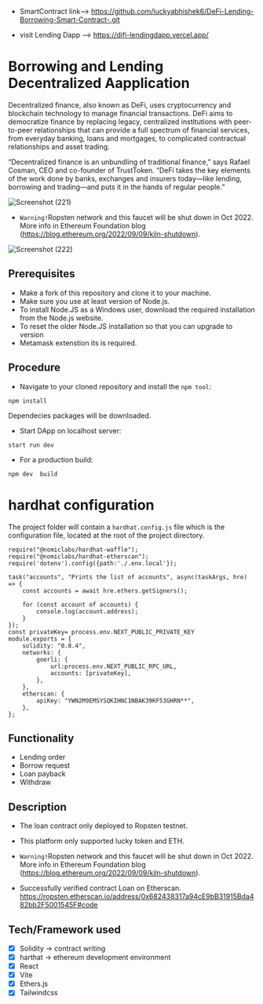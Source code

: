 - SmartContract link--> https://github.com/luckyabhishek6/DeFi-Lending-Borrowing-Smart-Contract-.git

- visit Lending Dapp -->  https://difi-lendingdapp.vercel.app/

# Borrowing and Lending Decentralized Aapplication

Decentralized finance, also known as DeFi, uses cryptocurrency and blockchain technology to manage financial transactions. DeFi aims to democratize finance by replacing legacy, centralized institutions with peer-to-peer relationships that can provide a full spectrum of financial services, from everyday banking, loans and mortgages, to complicated contractual relationships and asset trading.

“Decentralized finance is an unbundling of traditional finance,” says Rafael Cosman, CEO and co-founder of TrustToken. “DeFi takes the key elements of the work done by banks, exchanges and insurers today—like lending, borrowing and trading—and puts it in the hands of regular people.”


![Screenshot (221)](https://user-images.githubusercontent.com/41932087/192129171-a54973da-5709-4477-9403-2834bee98bf1.png)


- `Warning!`Ropsten network and this faucet will be shut down in Oct 2022.
More info in  Ethereum Foundation blog (https://blog.ethereum.org/2022/09/09/kiln-shutdown).


![Screenshot (222)](https://user-images.githubusercontent.com/41932087/192129187-b6445a12-f367-4be5-81b5-0c457e34607f.png)

## Prerequisites
-  Make a fork of this repository and clone it to your machine.
-  Make sure you use at least version of Node.js.
-  To install Node.JS as a Windows user, download the required installation from the Node.js website.
-  To reset the older Node.JS installation so that you can upgrade to version
-  Metamask extenstion its is required.


## Procedure 

* Navigate to your cloned repository  and install the `npm tool`:

```
npm install
```

Dependecies packages will be downloaded.

* Start DApp on localhost server:

```
start run dev
```


* For a production build:

```
npm dev  build
```

# hardhat configuration

The project folder will contain a `hardhat.config.js` file which is the configuration file, located at the root of the project directory.

```
require("@nomiclabs/hardhat-waffle");
require("@nomiclabs/hardhat-etherscan");
require('dotenv').config({path:'./.env.local'});

task("accounts", "Prints the list of accounts", async(taskArgs, hre) => {
    const accounts = await hre.ethers.getSigners();

    for (const account of accounts) {
        console.log(account.address);
    }
});
const privateKey= process.env.NEXT_PUBLIC_PRIVATE_KEY
module.exports = {
    solidity: "0.8.4",
    networks: {
        goerli: {
            url:process.env.NEXT_PUBLIC_RPC_URL,
            accounts: [privateKey],
        },
    },
    etherscan: {
        apiKey: "YWN2M9EMSYSQKIHNC1NBAK39KF53GHRN**",
    },
};

```

## Functionality
- Lending order 
- Borrow request
- Loan payback 
- Withdraw

## Description
- The loan contract only deployed to Ropsten testnet.
- This platform only supported lucky token and ETH.

- `Warning!`Ropsten network and this faucet will be shut down in Oct 2022.
More info in  Ethereum Foundation blog (https://blog.ethereum.org/2022/09/09/kiln-shutdown).
- Successfully verified contract Loan on Etherscan.
https://ropsten.etherscan.io/address/0x682438317a94cE9bB31915Bda482bb2F5001545F#code 

## Tech/Framework used
- [x] Solidity -> contract writing 
- [x] harthat -> ethereum development environment
- [x] React
- [x] Vite
- [x] Ethers.js
- [x] Tailwindcss
